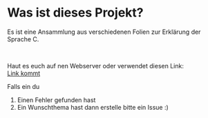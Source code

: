 # Was ist dieses Projekt?

Es ist eine Ansammlung aus verschiedenen Folien zur Erklärung der Sprache C.

<br>

Haut es euch auf nen Webserver oder verwendet diesen Link:  
[Link kommt](NONE)

Falls ein du
1. Einen Fehler gefunden hast
2. Ein Wunschthema hast
dann erstelle bitte ein Issue :)
